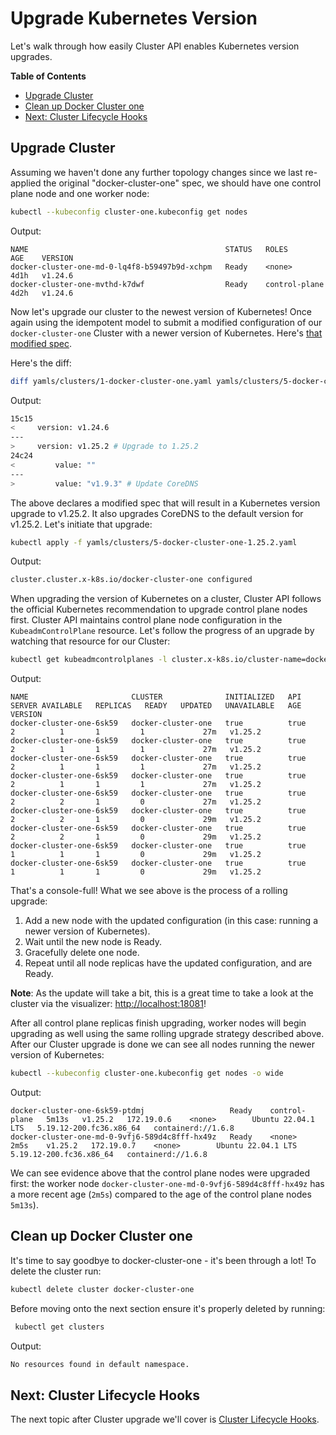 # Upgrade Kubernetes Version

Let's walk through how easily Cluster API enables Kubernetes version upgrades.

<!-- START doctoc generated TOC please keep comment here to allow auto update -->
<!-- DON'T EDIT THIS SECTION, INSTEAD RE-RUN doctoc TO UPDATE -->
**Table of Contents**

- [Upgrade Cluster](#upgrade-cluster)
- [Clean up Docker Cluster one](#clean-up-docker-cluster-one)
- [Next: Cluster Lifecycle Hooks](#next-cluster-lifecycle-hooks)

<!-- END doctoc generated TOC please keep comment here to allow auto update -->

## Upgrade Cluster

Assuming we haven't done any further topology changes since we last re-applied the original "docker-cluster-one" spec, we should have one control plane node and one worker node:

```sh
kubectl --kubeconfig cluster-one.kubeconfig get nodes
```

Output:

```
NAME                                            STATUS   ROLES           AGE    VERSION
docker-cluster-one-md-0-lq4f8-b59497b9d-xchpm   Ready    <none>          4d1h   v1.24.6
docker-cluster-one-mvthd-k7dwf                  Ready    control-plane   4d2h   v1.24.6
```

Now let's upgrade our cluster to the newest version of Kubernetes! Once again using the idempotent model to submit a modified configuration of our `docker-cluster-one` Cluster with a newer version of Kubernetes. Here's [that modified spec](yamls/clusters/5-docker-cluster-one-1.25.2.yaml).

Here's the diff:

```bash
diff yamls/clusters/1-docker-cluster-one.yaml yamls/clusters/5-docker-cluster-one-1.25.2.yaml
```

Output:

```bash
15c15
<     version: v1.24.6
---
>     version: v1.25.2 # Upgrade to 1.25.2
24c24
<         value: ""
---
>         value: "v1.9.3" # Update CoreDNS
```

The above declares a modified spec that will result in a Kubernetes version upgrade to v1.25.2. It also upgrades CoreDNS to the default version for v1.25.2. Let's initiate that upgrade:

```bash
kubectl apply -f yamls/clusters/5-docker-cluster-one-1.25.2.yaml
```

Output:

```bash
cluster.cluster.x-k8s.io/docker-cluster-one configured
```


When upgrading the version of Kubernetes on a cluster, Cluster API follows the official Kubernetes recommendation to upgrade control plane nodes first. Cluster API maintains control plane node configuration in the `KubeadmControlPlane` resource. Let's follow the progress of an upgrade by watching that resource for our Cluster:

```sh
kubectl get kubeadmcontrolplanes -l cluster.x-k8s.io/cluster-name=docker-cluster-one -w
```

Output:
```
NAME                       CLUSTER              INITIALIZED   API SERVER AVAILABLE   REPLICAS   READY   UPDATED   UNAVAILABLE   AGE   VERSION
docker-cluster-one-6sk59   docker-cluster-one   true          true                   2          1       1         1             27m   v1.25.2
docker-cluster-one-6sk59   docker-cluster-one   true          true                   2          1       1         1             27m   v1.25.2
docker-cluster-one-6sk59   docker-cluster-one   true          true                   2          1       1         1             27m   v1.25.2
docker-cluster-one-6sk59   docker-cluster-one   true          true                   2          1       1         1             27m   v1.25.2
docker-cluster-one-6sk59   docker-cluster-one   true          true                   2          2       1         0             27m   v1.25.2
docker-cluster-one-6sk59   docker-cluster-one   true          true                   2          2       1         0             29m   v1.25.2
docker-cluster-one-6sk59   docker-cluster-one   true          true                   2          2       1         0             29m   v1.25.2
docker-cluster-one-6sk59   docker-cluster-one   true          true                   1          1       1         0             29m   v1.25.2
docker-cluster-one-6sk59   docker-cluster-one   true          true                   1          1       1         0             29m   v1.25.2
```

That's a console-full! What we see above is the process of a rolling upgrade:

1. Add a new node with the updated configuration (in this case: running a newer version of Kubernetes).
2. Wait until the new node is Ready.
3. Gracefully delete one node.
4. Repeat until all node replicas have the updated configuration, and are Ready.

**Note**: As the update will take a bit, this is a great time to take a look at the cluster via the visualizer: [http://localhost:18081](http://localhost:18081)!

After all control plane replicas finish upgrading, worker nodes will begin upgrading as well using the same rolling upgrade strategy described above. After our Cluster upgrade is done we can see all nodes running the newer version of Kubernetes:

```sh
kubectl --kubeconfig cluster-one.kubeconfig get nodes -o wide
```

Output:
```
docker-cluster-one-6sk59-ptdmj                   Ready    control-plane   5m13s   v1.25.2   172.19.0.6    <none>        Ubuntu 22.04.1 LTS   5.19.12-200.fc36.x86_64   containerd://1.6.8
docker-cluster-one-md-0-9vfj6-589d4c8fff-hx49z   Ready    <none>          2m5s    v1.25.2   172.19.0.7    <none>        Ubuntu 22.04.1 LTS   5.19.12-200.fc36.x86_64   containerd://1.6.8
```

We can see evidence above that the control plane nodes were upgraded first: the worker node `docker-cluster-one-md-0-9vfj6-589d4c8fff-hx49z` has a more recent age (`2m5s`) compared to the age of the control plane nodes `5m13s`).

## Clean up Docker Cluster one

It's time to say goodbye to docker-cluster-one - it's been through a lot! To delete the cluster run:

```bash
kubectl delete cluster docker-cluster-one
```
Before moving onto the next section ensure it's properly deleted by running:
```bash
 kubectl get clusters
```

Output:
```bash
No resources found in default namespace.
```
## Next: Cluster Lifecycle Hooks

The next topic after Cluster upgrade we'll cover is [Cluster Lifecycle Hooks](6-lifecycle-hooks.md).
